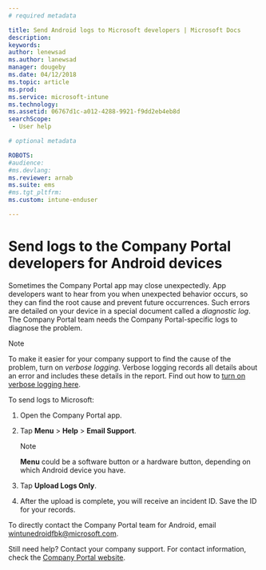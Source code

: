 ```yaml
---
# required metadata

title: Send Android logs to Microsoft developers | Microsoft Docs
description:
keywords:
author: lenewsad
ms.author: lanewsad
manager: dougeby
ms.date: 04/12/2018
ms.topic: article
ms.prod:
ms.service: microsoft-intune
ms.technology:
ms.assetid: 06767d1c-a012-4288-9921-f9dd2eb4eb8d
searchScope:
 - User help

# optional metadata

ROBOTS:  
#audience:
#ms.devlang:
ms.reviewer: arnab
ms.suite: ems
#ms.tgt_pltfrm:
ms.custom: intune-enduser

---
```


# Send logs to the Company Portal developers for Android devices

Sometimes the Company Portal app may close unexpectedly. App developers want to hear from you when unexpected behavior occurs, so they can find the root cause and prevent future occurrences. Such errors are detailed on your device in a special document called a _diagnostic log_. The Company Portal team needs the Company Portal-specific logs to diagnose the problem.

> [!Note]
> To make it easier for your company support to find the cause of the problem, turn on _verbose logging_. Verbose logging records all details about an error and includes these details in the report. Find out how to [turn on verbose logging here](use-verbose-logging-to-help-your-it-administrator-fix-device-issues-android.md). 

To send logs to Microsoft:

1.  Open the Company Portal app.

2.  Tap **Menu** > **Help** > **Email Support**.

	> [!NOTE]
	> **Menu** could be a software button or a hardware button, depending on which Android device you have.

3.  Tap **Upload Logs Only**.

4.  After the upload is complete, you will receive an incident ID. Save the ID for your records.

To directly contact the Company Portal team for Android, email <a href="mailto:wintunedroidfbk@microsoft.com?subject=Send logs to Microsoft&body=Describe the issue you are having.">wintunedroidfbk@microsoft.com</a>. 

Still need help? Contact your company support. For contact information, check the [Company Portal website](https://go.microsoft.com/fwlink/?linkid=2010980).

